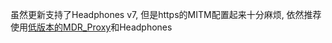 虽然更新支持了Headphones v7, 但是https的MITM配置起来十分麻烦, 依然推荐使用[低版本的MDR_Proxy](https://github.com/lzghzr/MDR_Proxy/releases/tag/0.0.1)和Headphones